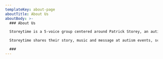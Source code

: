 ```yaml
---
templateKey: about-page
aboutTitle: About Us
aboutBody: >-
  ### About Us

  Storeytime is a 5-voice group centered around Patrick Storey, an autistic singer with an incredible musical gift. The group shows what is possible for people with autism and other learning differences. Audiences are treated to an incredible, interactive performance where they can experience how Patrick communicates and thrives through his love for music. Through their inspiring presentation, audiences learn about patience, acceptance, nurturing, gratitude and more.

  Storeytime shares their story, music and message at autism events, schools and more. Contact Us to book Storeytime for your school or event.

  ###
---
```

